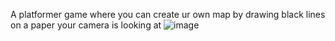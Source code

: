 A platformer game where you can create ur own map by drawing black lines on a paper your camera is looking at
![image](https://github.com/user-attachments/assets/7f14aac0-e710-4b80-99e3-32c746d653de)

